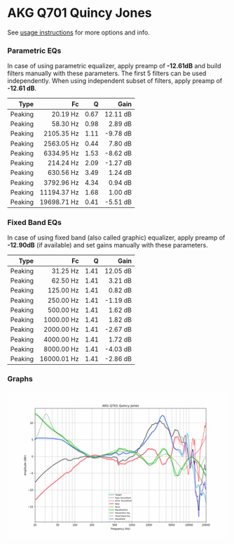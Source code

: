 # AKG Q701 Quincy Jones
See [usage instructions](https://github.com/jaakkopasanen/AutoEq#usage) for more options and info.

### Parametric EQs
In case of using parametric equalizer, apply preamp of **-12.61dB** and build filters manually
with these parameters. The first 5 filters can be used independently.
When using independent subset of filters, apply preamp of **-12.61 dB**.

| Type    | Fc          |    Q | Gain     |
|--------:|------------:|-----:|---------:|
| Peaking | 20.19 Hz    | 0.67 | 12.11 dB |
| Peaking | 58.30 Hz    | 0.98 | 2.89 dB  |
| Peaking | 2105.35 Hz  | 1.11 | -9.78 dB |
| Peaking | 2563.05 Hz  | 0.44 | 7.80 dB  |
| Peaking | 6334.95 Hz  | 1.53 | -8.62 dB |
| Peaking | 214.24 Hz   | 2.09 | -1.27 dB |
| Peaking | 630.56 Hz   | 3.49 | 1.24 dB  |
| Peaking | 3792.96 Hz  | 4.34 | 0.94 dB  |
| Peaking | 11194.37 Hz | 1.68 | 1.00 dB  |
| Peaking | 19698.71 Hz | 0.41 | -5.51 dB |

### Fixed Band EQs
In case of using fixed band (also called graphic) equalizer, apply preamp of **-12.90dB**
(if available) and set gains manually with these parameters.

| Type    | Fc          |    Q | Gain     |
|--------:|------------:|-----:|---------:|
| Peaking | 31.25 Hz    | 1.41 | 12.05 dB |
| Peaking | 62.50 Hz    | 1.41 | 3.21 dB  |
| Peaking | 125.00 Hz   | 1.41 | 0.82 dB  |
| Peaking | 250.00 Hz   | 1.41 | -1.19 dB |
| Peaking | 500.00 Hz   | 1.41 | 1.62 dB  |
| Peaking | 1000.00 Hz  | 1.41 | 1.82 dB  |
| Peaking | 2000.00 Hz  | 1.41 | -2.67 dB |
| Peaking | 4000.00 Hz  | 1.41 | 1.72 dB  |
| Peaking | 8000.00 Hz  | 1.41 | -4.03 dB |
| Peaking | 16000.01 Hz | 1.41 | -2.86 dB |

### Graphs
![](./AKG%20Q701%20Quincy%20Jones.png)